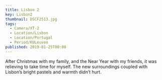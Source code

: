 ```yaml
---
title: Lisbon 2
key: Lisbon2
thumbnail: DSCF2513.jpg
tags:
  - Camera/XT-2
  - Location/Lisbon
  - Location/Portugal
  - Period/KULeuven
published: 2019-01-25T00:00
---
```

After Christmas with my family, and the Near Year with my friends, it was relieving to take time for myself. The new surroundings coupled with Lisbon’s bright pastels and warmth didn’t hurt.
